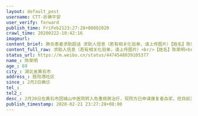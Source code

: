 ```yaml
---
layout: default_post
username: CTT-祈祷平安
user_verify: forward
publish_time: FriFeb2123:27:28+08002020
crawl_time: 20200222-10:42:16
imageurl: 
content_brief: 肺炎患者求助超话 求助人信息（若有相关化验单，请上传图片）【姓名】陈荣明【年龄】69【所在城市】湖北省黄石市【所在小区、社区】胜阳港社区【患病时间】2月2日确诊【紧急联系人】陈婷婷 13714015201【病情描述】2月20日在黄石市团城山中医院转入危重病房治疗，现院方已申请康复者血浆， ...全文
content_full_raw: 求助人信息（若有相关化验单，请上传图片）<br/>【姓名】陈荣明<br/>【年龄】69<br/>【所在城市】湖北省黄石市<br/>【所在小区、社区】胜阳港社区<br/>【患病时间】2月2日确诊<br/>【紧急联系人】陈婷婷13714015201<br/>【病情描述】<br/>2月20日在黄石市团城山中医院转入危重病房治疗，现院方已申请康复者血浆，但目前没有匹配的AB血型，恳求新冠肺炎康复者中AB血型的好心人，能捐献血浆，救治我父亲，万分感激！！！谢谢了！
status_url: https://m.weibo.cn/status/4474548039105377
name_: 陈荣明
age_: 69
city_: 湖北省黄石市
address_: 胜阳港社区
since_: 2月2日确诊
tel_: 
tel2_: 
desc_: 2月20日在黄石市团城山中医院转入危重病房治疗，现院方已申请康复者血浆，但目前没有匹配的AB血型，恳求新冠肺炎康复者中AB血型的好心人，能捐献血浆，救治我父亲，万分感激！！！谢谢了！
publish_timestamp: 2020-02-21 23:27:28+08:00
---
```

